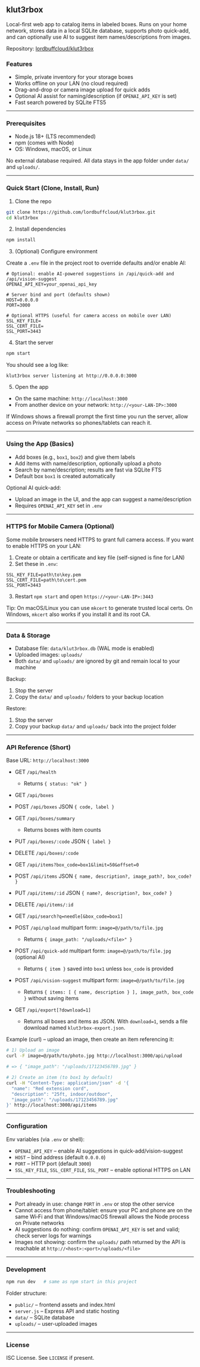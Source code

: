 ## klut3rbox

Local-first web app to catalog items in labeled boxes. Runs on your home network, stores data in a local SQLite database, supports photo quick-add, and can optionally use AI to suggest item names/descriptions from images.

Repository: [lordbuffcloud/klut3rbox](https://github.com/lordbuffcloud/klut3rbox)

### Features

- Simple, private inventory for your storage boxes
- Works offline on your LAN (no cloud required)
- Drag-and-drop or camera image upload for quick adds
- Optional AI assist for naming/description (if `OPENAI_API_KEY` is set)
- Fast search powered by SQLite FTS5

---

### Prerequisites

- Node.js 18+ (LTS recommended)
- npm (comes with Node)
- OS: Windows, macOS, or Linux

No external database required. All data stays in the app folder under `data/` and `uploads/`.

---

### Quick Start (Clone, Install, Run)

1) Clone the repo

```bash
git clone https://github.com/lordbuffcloud/klut3rbox.git
cd klut3rbox
```

2) Install dependencies

```bash
npm install
```

3) (Optional) Configure environment

Create a `.env` file in the project root to override defaults and/or enable AI:

```
# Optional: enable AI-powered suggestions in /api/quick-add and /api/vision-suggest
OPENAI_API_KEY=your_openai_api_key

# Server bind and port (defaults shown)
HOST=0.0.0.0
PORT=3000

# Optional HTTPS (useful for camera access on mobile over LAN)
SSL_KEY_FILE=
SSL_CERT_FILE=
SSL_PORT=3443
```

4) Start the server

```bash
npm start
```

You should see a log like:

```
klut3rbox server listening at http://0.0.0.0:3000
```

5) Open the app

- On the same machine: `http://localhost:3000`
- From another device on your network: `http://<your-LAN-IP>:3000`

If Windows shows a firewall prompt the first time you run the server, allow access on Private networks so phones/tablets can reach it.

---

### Using the App (Basics)

- Add boxes (e.g., `box1`, `box2`) and give them labels
- Add items with name/description, optionally upload a photo
- Search by name/description; results are fast via SQLite FTS
- Default box `box1` is created automatically

Optional AI quick-add:

- Upload an image in the UI, and the app can suggest a name/description
- Requires `OPENAI_API_KEY` set in `.env`

---

### HTTPS for Mobile Camera (Optional)

Some mobile browsers need HTTPS to grant full camera access. If you want to enable HTTPS on your LAN:

1) Create or obtain a certificate and key file (self-signed is fine for LAN)
2) Set these in `.env`:

```
SSL_KEY_FILE=path\to\key.pem
SSL_CERT_FILE=path\to\cert.pem
SSL_PORT=3443
```

3) Restart `npm start` and open `https://<your-LAN-IP>:3443`

Tip: On macOS/Linux you can use `mkcert` to generate trusted local certs. On Windows, `mkcert` also works if you install it and its root CA.

---

### Data & Storage

- Database file: `data/klut3rbox.db` (WAL mode is enabled)
- Uploaded images: `uploads/`
- Both `data/` and `uploads/` are ignored by git and remain local to your machine

Backup:

1) Stop the server
2) Copy the `data/` and `uploads/` folders to your backup location

Restore:

1) Stop the server
2) Copy your backup `data/` and `uploads/` back into the project folder

---

### API Reference (Short)

Base URL: `http://localhost:3000`

- GET `/api/health`
  - Returns `{ status: "ok" }`

- GET `/api/boxes`
- POST `/api/boxes` JSON `{ code, label }`

- GET `/api/boxes/summary`
  - Returns boxes with item counts

- PUT `/api/boxes/:code` JSON `{ label }`
- DELETE `/api/boxes/:code`

- GET `/api/items?box_code=box1&limit=50&offset=0`
- POST `/api/items` JSON `{ name, description?, image_path?, box_code? }`
- PUT `/api/items/:id` JSON `{ name?, description?, box_code? }`
- DELETE `/api/items/:id`

- GET `/api/search?q=needle[&box_code=box1]`

- POST `/api/upload` multipart form: `image=@/path/to/file.jpg`
  - Returns `{ image_path: "/uploads/<file>" }`

- POST `/api/quick-add` multipart form: `image=@/path/to/file.jpg` (optional AI)
  - Returns `{ item }` saved into `box1` unless `box_code` is provided

- POST `/api/vision-suggest` multipart form: `image=@/path/to/file.jpg`
  - Returns `{ items: [ { name, description } ], image_path, box_code }` without saving items

- GET `/api/export[?download=1]`
  - Returns all boxes and items as JSON. With `download=1`, sends a file download named `klut3rbox-export.json`.

Example (curl) – upload an image, then create an item referencing it:

```bash
# 1) Upload an image
curl -F image=@/path/to/photo.jpg http://localhost:3000/api/upload

# => { "image_path": "/uploads/17123456789.jpg" }

# 2) Create an item (to box1 by default)
curl -H "Content-Type: application/json" -d '{
  "name": "Red extension cord",
  "description": "25ft, indoor/outdoor",
  "image_path": "/uploads/17123456789.jpg"
}' http://localhost:3000/api/items
```

---

### Configuration

Env variables (via `.env` or shell):

- `OPENAI_API_KEY` – enable AI suggestions in quick-add/vision-suggest
- `HOST` – bind address (default `0.0.0.0`)
- `PORT` – HTTP port (default `3000`)
- `SSL_KEY_FILE`, `SSL_CERT_FILE`, `SSL_PORT` – enable optional HTTPS on LAN

---

### Troubleshooting

- Port already in use: change `PORT` in `.env` or stop the other service
- Cannot access from phone/tablet: ensure your PC and phone are on the same Wi‑Fi and that Windows/macOS firewall allows the Node process on Private networks
- AI suggestions do nothing: confirm `OPENAI_API_KEY` is set and valid; check server logs for warnings
- Images not showing: confirm the `uploads/` path returned by the API is reachable at `http://<host>:<port>/uploads/<file>`

---

### Development

```bash
npm run dev   # same as npm start in this project
```

Folder structure:

- `public/` – frontend assets and index.html
- `server.js` – Express API and static hosting
- `data/` – SQLite database
- `uploads/` – user-uploaded images

---

### License

ISC License. See `LICENSE` if present.


